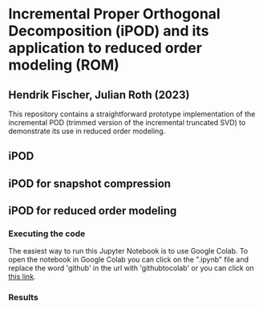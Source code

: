 # Incremental Proper Orthogonal Decomposition (iPOD) and its application to reduced order modeling (ROM)
## Hendrik Fischer, Julian Roth (2023)

This repository contains a straightforward prototype implementation of the incremental POD (trimmed version of the incremental truncated SVD) to demonstrate its use in reduced order modeling.

## iPOD


## iPOD for snapshot compression



## iPOD for reduced order modeling

### Executing the code
The easiest way to run this Jupyter Notebook is to use Google Colab. To open the notebook in Google Colab you can click on the ".ipynb" file and replace the word 'github' in the url with 'githubtocolab' or you can click on [this link](https://colab.research.google.com/github/Hendrik240298/Incremental_POD/blob/main/iPOD_ROM.ipynb).

### Results
